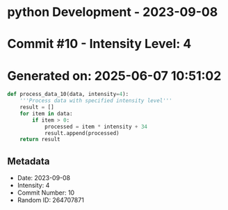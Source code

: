 ﻿# python Development - 2023-09-08
# Commit #10 - Intensity Level: 4
# Generated on: 2025-06-07 10:51:02
```python
def process_data_10(data, intensity=4):
    '''Process data with specified intensity level'''
    result = []
    for item in data:
        if item > 0:
            processed = item * intensity + 34
            result.append(processed)
    return result
```
## Metadata
- Date: 2023-09-08
- Intensity: 4
- Commit Number: 10
- Random ID: 264707871
